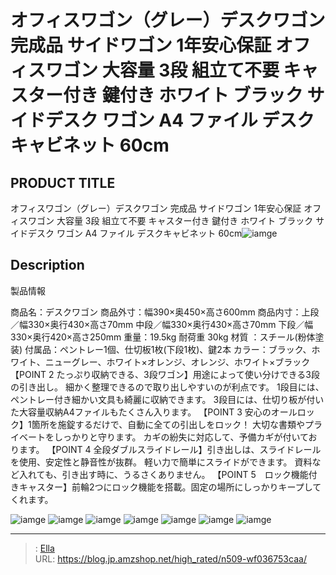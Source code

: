 # オフィスワゴン（グレー）デスクワゴン 完成品 サイドワゴン 1年安心保証 オフィスワゴン 大容量 3段 組立て不要 キャスター付き 鍵付き ホワイト ブラック サイドデスク ワゴン A4 ファイル デスクキャビネット 60cm


## PRODUCT TITLE 

オフィスワゴン（グレー）デスクワゴン 完成品 サイドワゴン 1年安心保証 オフィスワゴン 大容量 3段 組立て不要 キャスター付き 鍵付き ホワイト ブラック サイドデスク ワゴン A4 ファイル デスクキャビネット 60cm![iamge](https://b2bfiles1.gigab2b.cn/image/wkseller/305/36753/grey/1.jpg)

## Description

製品情報

商品名：デスクワゴン 商品外寸：幅390×奥450×高さ600mm 商品内寸：上段／幅330×奥行430×高さ70mm 中段／幅330×奥行430×高さ70mm 下段／幅330×奥行420×高さ250mm 重量：19.5kg 耐荷重	30kg 材質	：スチール(粉体塗装) 付属品：ペントレー1個、仕切板1枚(下段1枚)、鍵2本 カラー：ブラック、ホワイト、ニューグレー、ホワイト×オレンジ、オレンジ、ホワイト×ブラック【POINT 2 たっぷり収納できる、3段ワゴン】用途によって使い分けできる3段の引き出し。 細かく整理できるので取り出しやすいのが利点です。 1段目には、ペントレー付き細かい文具も綺麗に収納できます。 3段目には、仕切り板が付いた大容量収納A4ファイルもたくさん入ります。
【POINT 3 安心のオールロック】1箇所を施錠するだけで、自動に全ての引出しをロック！ 大切な書類やプライベートをしっかりと守ります。 カギの紛失に対応して、予備カギが付いております。
【POINT 4 全段ダブルスライドレール】引き出しは、スライドレールを使用、安定性と静音性が抜群。 軽い力で簡単にスライドができます。 資料など入れても、引き出す時に、うるさくありません。
【POINT 5　ロック機能付きキャスター】前輪2つにロック機能を搭載。固定の場所にしっかりキープしてくれます。






![iamge](https://b2bfiles1.gigab2b.cn/image/wkseller/305/36753/grey/2.jpg)
![iamge](https://b2bfiles1.gigab2b.cn/image/wkseller/305/36753/grey/3.jpg)
![iamge](https://b2bfiles1.gigab2b.cn/image/wkseller/305/36753/grey/4.jpg)
![iamge](https://b2bfiles1.gigab2b.cn/image/wkseller/305/36753/grey/5.jpg)
![iamge](https://b2bfiles1.gigab2b.cn/image/wkseller/305/36753/grey/6.jpg)
![iamge](https://b2bfiles1.gigab2b.cn/image/wkseller/305/36753/grey/7.jpg)
![iamge](https://b2bfiles1.gigab2b.cn/image/wkseller/305/36753/20200121_83b93f61d9b2f47c4e182295c449124d.jpg)


---

> : [Ella](https://blog.jp.amzshop.net/)  
> URL: https://blog.jp.amzshop.net/high_rated/n509-wf036753caa/  

